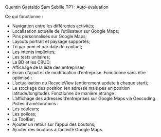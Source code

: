 Quentin Gastaldo
Sam Sebille
TP1 : Auto-évaluation

Ce qui fonctionne :
-	Navigation entre les différentes activités;
-	Localisation actuelle de l’utilisateur sur Google Maps;
-	Pins personnalisés sur Google Maps;
-	Layouts portrait et paysage supportés;
-	Tri par nom et par date de contact;
-	Les intents implicites;
-	Les tests unitaires;
-	La BD et les CRUD;
-	Affichage de la liste des entreprises;
-	Écran d'ajout et de modification d’entreprise.
Fonctionne sans être optimisé : 
-	L’actualisation du RecycleView (entièrement update à chaque start);
-	Le stockage des position (en adresse mais pas en position latitude/longitude).
Fonctionne de manière étrange :
-	L’affichage des adresses d’entreprises sur Google Maps via Geocoding.
Pistes d’améliorations :
-	Les couleurs;
-	Les polices;
-	La ToolBar;
-	Ajouter un retour sur l’appui des boutons;
-	Ajouter des boutons à l’activité Google Maps.
